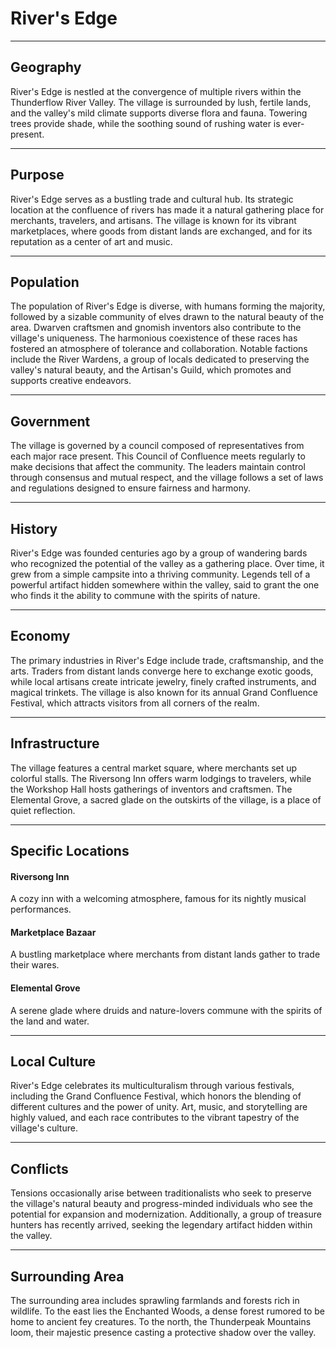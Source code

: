 # River's Edge

---

## Geography

River's Edge is nestled at the convergence of multiple rivers within the Thunderflow River Valley. The village is surrounded by lush, fertile lands, and the valley's mild climate supports diverse flora and fauna. Towering trees provide shade, while the soothing sound of rushing water is ever-present.

---

## Purpose

River's Edge serves as a bustling trade and cultural hub. Its strategic location at the confluence of rivers has made it a natural gathering place for merchants, travelers, and artisans. The village is known for its vibrant marketplaces, where goods from distant lands are exchanged, and for its reputation as a center of art and music.

---

## Population

The population of River's Edge is diverse, with humans forming the majority, followed by a sizable community of elves drawn to the natural beauty of the area. Dwarven craftsmen and gnomish inventors also contribute to the village's uniqueness. The harmonious coexistence of these races has fostered an atmosphere of tolerance and collaboration. Notable factions include the River Wardens, a group of locals dedicated to preserving the valley's natural beauty, and the Artisan's Guild, which promotes and supports creative endeavors.

---

## Government

The village is governed by a council composed of representatives from each major race present. This Council of Confluence meets regularly to make decisions that affect the community. The leaders maintain control through consensus and mutual respect, and the village follows a set of laws and regulations designed to ensure fairness and harmony.

---

## History

River's Edge was founded centuries ago by a group of wandering bards who recognized the potential of the valley as a gathering place. Over time, it grew from a simple campsite into a thriving community. Legends tell of a powerful artifact hidden somewhere within the valley, said to grant the one who finds it the ability to commune with the spirits of nature.

---

## Economy

The primary industries in River's Edge include trade, craftsmanship, and the arts. Traders from distant lands converge here to exchange exotic goods, while local artisans create intricate jewelry, finely crafted instruments, and magical trinkets. The village is also known for its annual Grand Confluence Festival, which attracts visitors from all corners of the realm.

---

## Infrastructure

The village features a central market square, where merchants set up colorful stalls. The Riversong Inn offers warm lodgings to travelers, while the Workshop Hall hosts gatherings of inventors and craftsmen. The Elemental Grove, a sacred glade on the outskirts of the village, is a place of quiet reflection.

---

## Specific Locations

#### Riversong Inn

A cozy inn with a welcoming atmosphere, famous for its nightly musical performances.

#### Marketplace Bazaar

A bustling marketplace where merchants from distant lands gather to trade their wares.

#### Elemental Grove

A serene glade where druids and nature-lovers commune with the spirits of the land and water.

---

## Local Culture

River's Edge celebrates its multiculturalism through various festivals, including the Grand Confluence Festival, which honors the blending of different cultures and the power of unity. Art, music, and storytelling are highly valued, and each race contributes to the vibrant tapestry of the village's culture.

---

## Conflicts

Tensions occasionally arise between traditionalists who seek to preserve the village's natural beauty and progress-minded individuals who see the potential for expansion and modernization. Additionally, a group of treasure hunters has recently arrived, seeking the legendary artifact hidden within the valley.

---

## Surrounding Area

The surrounding area includes sprawling farmlands and forests rich in wildlife. To the east lies the Enchanted Woods, a dense forest rumored to be home to ancient fey creatures. To the north, the Thunderpeak Mountains loom, their majestic presence casting a protective shadow over the valley.
